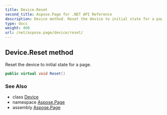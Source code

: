```yaml
---
title: Device.Reset
second_title: Aspose.Page for .NET API Reference
description: Device method. Reset the device to initial state for a page
type: docs
weight: 460
url: /net/aspose.page/device/reset/
---
```

## Device.Reset method

Reset the device to initial state for a page.

```csharp
public virtual void Reset()
```

### See Also

* class [Device](../)
* namespace [Aspose.Page](../../device/)
* assembly [Aspose.Page](../../../)


